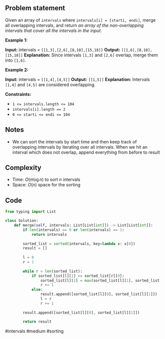 ## Problem statement

Given an array of `intervals` where `intervals[i] = [starti, endi]`, merge all overlapping intervals, and return _an array of the non-overlapping intervals that cover all the intervals in the input_.

**Example 1:**

**Input:** intervals = `[[1,3],[2,6],[8,10],[15,18]]`
**Output:** `[[1,6],[8,10],[15,18]]`
**Explanation:** Since intervals `[1,3]` and `[2,6]` overlap, merge them into `[1,6]`.

**Example 2:**

**Input:** intervals = `[[1,4],[4,5]]`
**Output:** `[[1,5]]`
**Explanation:** Intervals `[1,4]` and `[4,5]` are considered overlapping.

**Constraints:**

- `1 <= intervals.length <= 104`
- `intervals[i].length == 2`
- `0 <= starti <= endi <= 104`
## Notes

- We can sort the intervals by start time and then keep track of overlapping intervals by iterating over all intervals. When we hit an interval which does not overlap, append everything from before to result

## Complexity

- Time: $O(n\log{n})$ to sort $n$ intervals
- Space: $O(n)$ space for the sorting
## Code

```python
from typing import List

class Solution:
    def merge(self, intervals: List[List[int]]) -> List[List[int]]:
        if len(intervals) == 0 or len(intervals) == 1:
            return intervals
        
        sorted_list = sorted(intervals, key=lambda x: x[0])
        result = []
        
        l = 0
        r = 1
        
        while r < len(sorted_list):
            if sorted_list[l][1] >= sorted_list[r][0]:
                sorted_list[l][1] = max(sorted_list[l][1], sorted_list[r][1])
                r += 1
            else:
                result.append([sorted_list[l][0], sorted_list[l][1]])
                l = r
                r += 1
        
        result.append([sorted_list[l][0], sorted_list[l][1]])
        
        return result
```

#intervals 
#medium 
#sorting